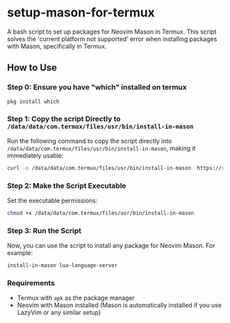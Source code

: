 # setup-mason-for-termux
A bash script to set up packages for Neovim Mason in Termux. This script solves the 'current platform not supported' error when installing packages with Mason, specifically in Termux.

## How to Use

### Step 0: Ensure you have "which" installed on termux
```bash
pkg install which
```

### Step 1: Copy the script Directly to `/data/data/com.termux/files/usr/bin/install-in-mason`
Run the following command to copy the script directly into `/data/data/com.termux/files/usr/bin/install-in-mason`, making it immediately usable:

```bash
curl -o /data/data/com.termux/files/usr/bin/install-in-mason  https://raw.githubusercontent.com/Amirulmuuminin/setup-mason-for-termux/main/install-in-mason
```

### Step 2: Make the Script Executable
Set the executable permissions:

```bash
chmod +x /data/data/com.termux/files/usr/bin/install-in-mason
```

### Step 3: Run the Script
Now, you can use the script to install any package for Neovim Mason. For example:

```bash
install-in-mason lua-language-server
```

### Requirements
- Termux with `apk` as the package manager
- Neovim with Mason installed (Mason is automatically installed if you use LazyVim or any similar setup)
